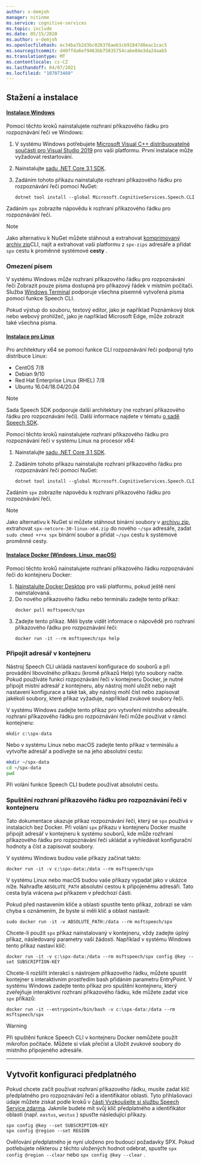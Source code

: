 ```yaml
---
author: v-demjoh
manager: nitinme
ms.service: cognitive-services
ms.topic: include
ms.date: 05/15/2020
ms.author: v-demjoh
ms.openlocfilehash: ec34ba7b2d3bc026376aeb1cb91847d8eac1cac5
ms.sourcegitcommit: d40ffda6ef9463bb75835754cabe84e3da24aab5
ms.translationtype: MT
ms.contentlocale: cs-CZ
ms.lasthandoff: 04/07/2021
ms.locfileid: "107073460"
---
```

## <a name="download-and-install"></a>Stažení a instalace

#### <a name="windows-install"></a>[Instalace Windows](#tab/windowsinstall)

Pomocí těchto kroků nainstalujete rozhraní příkazového řádku pro rozpoznávání řeči ve Windows:

1. V systému Windows potřebujete [Microsoft Visual C++ distribuovatelné součásti pro Visual Studio 2019](https://support.microsoft.com/help/2977003/the-latest-supported-visual-c-downloads) pro vaši platformu. První instalace může vyžadovat restartování.
1. Nainstalujte [sadu .NET Core 3,1 SDK](/dotnet/core/install/windows).
2. Zadáním tohoto příkazu nainstalujte rozhraní příkazového řádku pro rozpoznávání řeči pomocí NuGet:

   ```console
   dotnet tool install --global Microsoft.CognitiveServices.Speech.CLI
   ```
Zadáním `spx` zobrazíte nápovědu k rozhraní příkazového řádku pro rozpoznávání řeči.

> [!NOTE]
> Jako alternativu k NuGet můžete stáhnout a extrahovat [komprimovaný archiv zip](https://aka.ms/speech/spx-zips.zip)CLI, najít a extrahovat vaši platformu z `spx-zips` adresáře a přidat `spx` cestu k proměnné systémové **cesty** .


### <a name="font-limitations"></a>Omezení písem

V systému Windows může rozhraní příkazového řádku pro rozpoznávání řeči Zobrazit pouze písma dostupná pro příkazový řádek v místním počítači.
Služba [Windows Terminal](https://www.microsoft.com/en-us/p/windows-terminal/9n0dx20hk701) podporuje všechna písemně vytvořená písma pomocí funkce Speech CLI.

Pokud výstup do souboru, textový editor, jako je například Poznámkový blok nebo webový prohlížeč, jako je například Microsoft Edge, může zobrazit také všechna písma.

#### <a name="linux-install"></a>[Instalace pro Linux](#tab/linuxinstall)

Pro architektury x64 se pomocí funkce CLI rozpoznávání řeči podporují tyto distribuce Linux:

* CentOS 7/8
* Debian 9/10 
* Red Hat Enterprise Linux (RHEL) 7/8
* Ubuntu 16.04/18.04/20.04

> [!NOTE]
> Sada Speech SDK podporuje další architektury (ne rozhraní příkazového řádku pro rozpoznávání řeči). Další informace najdete v tématu [o sadě Speech SDK](../speech-sdk.md).

Pomocí těchto kroků nainstalujete rozhraní příkazového řádku pro rozpoznávání řeči v systému Linux na procesor x64:

1. Nainstalujte [sadu .NET Core 3,1 SDK](/dotnet/core/install/linux).
2. Zadáním tohoto příkazu nainstalujte rozhraní příkazového řádku pro rozpoznávání řeči pomocí NuGet:

    `dotnet tool install --global Microsoft.CognitiveServices.Speech.CLI`

Zadáním `spx` zobrazíte nápovědu k rozhraní příkazového řádku pro rozpoznávání řeči.

> [!NOTE]
> Jako alternativu k NuGet si můžete stáhnout binární soubory v [archivu zip](https://aka.ms/speech/spx-zips.zip), extrahovat `spx-netcore-30-linux-x64.zip` do nového `~/spx` adresáře, zadat `sudo chmod +r+x spx` binární soubor a přidat `~/spx` cestu k systémové proměnné cesty.


#### <a name="docker-install-windows-linux-macos"></a>[Instalace Docker (Windows, Linux, macOS)](#tab/dockerinstall)

Pomocí těchto kroků nainstalujete rozhraní příkazového řádku rozpoznávání řeči do kontejneru Docker:

1. <a href="https://www.docker.com/get-started" target="_blank">Nainstalujte Docker Desktop</a> pro vaši platformu, pokud ještě není nainstalovaná.
2. Do nového příkazového řádku nebo terminálu zadejte tento příkaz:
   ```console   
   docker pull msftspeech/spx
   ```
3. Zadejte tento příkaz. Měli byste vidět informace o nápovědě pro rozhraní příkazového řádku pro rozpoznávání řeči:
   ```console 
   docker run -it --rm msftspeech/spx help
   ```

### <a name="mount-a-directory-in-the-container"></a>Připojit adresář v kontejneru

Nástroj Speech CLI ukládá nastavení konfigurace do souborů a při provádění libovolného příkazu (kromě příkazů Help) tyto soubory načte.
Pokud používáte funkci rozpoznávání řeči v kontejneru Docker, je nutné připojit místní adresář z kontejneru, aby nástroj mohl uložit nebo najít nastavení konfigurace a také tak, aby nástroj mohl číst nebo zapisovat jakékoli soubory, které příkaz vyžaduje, například zvukové soubory řeči.

V systému Windows zadejte tento příkaz pro vytvoření místního adresáře. rozhraní příkazového řádku pro rozpoznávání řeči může používat v rámci kontejneru:

`mkdir c:\spx-data`

Nebo v systému Linux nebo macOS zadejte tento příkaz v terminálu a vytvořte adresář a podívejte se na jeho absolutní cestu:

```bash
mkdir ~/spx-data
cd ~/spx-data
pwd
```

Při volání funkce Speech CLI budete používat absolutní cestu.

### <a name="run-speech-cli-in-the-container"></a>Spuštění rozhraní příkazového řádku pro rozpoznávání řeči v kontejneru

Tato dokumentace ukazuje příkaz rozpoznávání řeči, který se `spx` používá v instalacích bez Docker.
Při volání `spx` příkazu v kontejneru Docker musíte připojit adresář v kontejneru k systému souborů, kde může rozhraní příkazového řádku pro rozpoznávání řeči ukládat a vyhledávat konfigurační hodnoty a číst a zapisovat soubory.

V systému Windows budou vaše příkazy začínat takto:

```console
docker run -it -v c:\spx-data:/data --rm msftspeech/spx
```

V systému Linux nebo macOS budou vaše příkazy vypadat jako v ukázce níže. Nahraďte `ABSOLUTE_PATH` absolutní cestou k připojenému adresáři. Tato cesta byla vrácena `pwd` příkazem v předchozí části. 

Pokud před nastavením klíče a oblasti spustíte tento příkaz, zobrazí se vám chyba s oznámením, že byste si měli klíč a oblast nastavit:
```console   
sudo docker run -it -v ABSOLUTE_PATH:/data --rm msftspeech/spx
```

Chcete-li použít `spx` příkaz nainstalovaný v kontejneru, vždy zadejte úplný příkaz, následovaný parametry vaší žádosti.
Například v systému Windows tento příkaz nastaví klíč:

```console
docker run -it -v c:\spx-data:/data --rm msftspeech/spx config @key --set SUBSCRIPTION-KEY
```

Chcete-li rozšířit interakci s nástrojem příkazového řádku, můžete spustit kontejner s interaktivním prostředím bash přidáním parametru EntryPoint.
V systému Windows zadejte tento příkaz pro spuštění kontejneru, který zveřejňuje interaktivní rozhraní příkazového řádku, kde můžete zadat více `spx` příkazů:
```console
docker run -it --entrypoint=/bin/bash -v c:\spx-data:/data --rm msftspeech/spx
```

> [!WARNING]
> Při spuštění funkce Speech CLI v kontejneru Docker nemůžete použít mikrofon počítače. Můžete si však přečíst a Uložit zvukové soubory do místního připojeného adresáře. 

<!-- Need to troubleshoot issues with docker pull image

### Optional: Create a command line shortcut

If you're running the the Speech CLI from a Docker container on Linux or macOS you can create a shortcut. 

Follow these instructions to create a shortcut:
1. Open `.bash_profile` with your favorite text editor. For example:
   ```shell
   nano ~/.bash_profile
   ```
2. Next, add this function to your `.bash_profile`. Make sure you update this function with the correct path to your mounted directory:
   ```shell   
   spx(){
       sudo docker run -it -v ABSOLUTE_PATH:/data --rm msftspeech/spx
   }
   ```
3. Source your profile:
   ```shell
   source ~/.bash_profile
   ```
4. Now instead of running `sudo docker run -it -v ABSOLUTE_PATH:/data --rm msftspeech/spx`, you can just type `spx` followed by arguments. For example: 
   ```shell
   // Get some help
   spx help recognize

   // Recognize speech from an audio file 
   spx recognize --file /mounted/directory/file.wav
   ```

> [!WARNING]
> If you change the mounted directory that Docker is referencing, you need to update the function in `.bash_profile`.
--->
***

## <a name="create-subscription-config"></a>Vytvořit konfiguraci předplatného

Pokud chcete začít používat rozhraní příkazového řádku, musíte zadat klíč předplatného pro rozpoznávání řeči a identifikátor oblasti. Tyto přihlašovací údaje můžete získat podle kroků v [části Vyzkoušejte si službu Speech Service zdarma](../overview.md#try-the-speech-service-for-free).
Jakmile budete mít svůj klíč předplatného a identifikátor oblasti (např. `eastus`, `westus` ) spusťte následující příkazy.

```console
spx config @key --set SUBSCRIPTION-KEY
spx config @region --set REGION
```

Ověřování předplatného je nyní uloženo pro budoucí požadavky SPX. Pokud potřebujete některou z těchto uložených hodnot odebrat, spusťte `spx config @region --clear` nebo `spx config @key --clear` .
